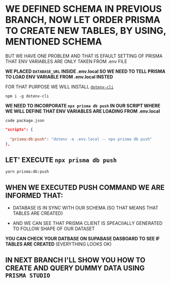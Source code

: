 # WE DEFINED SCHEMA IN PREVIOUS BRANCH, NOW LET ORDER PRISMA TO CREATE NEW TABLES, BY USING, MENTIONED SCHEMA

BUT WE HAVE ONE PROBLEM AND THAT IS EFAULT SETTING OF PRISMA THAT ENV VARIABLES ARE ONLY TAKEN FROM .env FILE

**WE PLACED `DATABASE_URL` INSIDE .env.local SO WE NEED TO TELL PRISMA TO LOAD ENV VARIABLE FROM .env.local INSTED**

FOR THAT PURPOSE WE WILL INSTALL [`dotenv-cli`](https://www.npmjs.com/package/dotenv-cli)

```
npm i -g dotenv-cli
```

**WE NEED TO INCORPORATE `npx prisma db push` IN OUR SCRIPT WHERE WE WILL DEFINE THAT ENV VARIABLES ARE LOADING FROM .env.local**

```
code package.json
```

```json
"scripts": {
    
  "prisma:db:push": "dotenv -e .env.local -- npx prisma db push"
},
```

## LET' EXECUTE `npx prisma db push`

```
yarn prisma:db:push
```

## WHEN WE EXECUTED PUSH COMMAND WE ARE INFORMED THAT:

- DATABASE IS IN SYNC WITH OUR SCHEMA (SO THAT MEANS THAT TABLES ARE CREATED)

- AND WE CAN SEE THAT PRISMA CLIENT IS SPEACIIALLY GENERATED TO FOLLOW SHAPE OF OUR DATASET

**YOU CAN CHECK YOUR DATBASE ON SUPABASE DASBOARD TO SEE IF TABLES ARE CREATED** (EVERYTHING LOOKS OK)

## IN NEXT BRANCH I'LL SHOW YOU HOW TO CREATE AND QUERY DUMMY DATA USING `PRISMA STUDIO`
